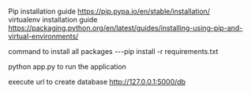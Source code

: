 Pip installation guide https://pip.pypa.io/en/stable/installation/ <br>
virtualenv installation guide https://packaging.python.org/en/latest/guides/installing-using-pip-and-virtual-environments/

command to install all packages ---pip install -r requirements.txt <br>

python app.py to run the application <nr>

execute url to create database http://127.0.0.1:5000/db
